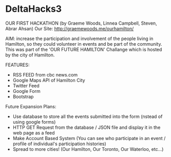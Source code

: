 # DeltaHacks3

OUR FIRST HACKATHON (by Graeme Woods, Linnea Campbell, Steven, Abrar Ahsan)
Our Site: http://graemewoods.me/ourhamilton/

AIM: increase the participation and involvement of the people living in Hamilton, so they could volunteer in events and be part of the community. This was part of the 'OUR FUTURE HAMILTON' Challange which is hosted by the city of Hamilton.

FEATURES:
- RSS FEED from cbc news.com
- Google Maps API of Hamilton City
- Twitter Feed
- Google Form
- Bootstrap

Future Expansion Plans: 
- Use database to store all the events submitted into the form (nstead of using google forms)
- HTTP GET Request from the database / JSON file and display it in the web page as a feed
- Make Account Based System (You can see who participate in an event / profile of individual's participation histories)
- Spread to more cities! (Our Hamilton, Our Toronto, Our Waterloo, etc...)
